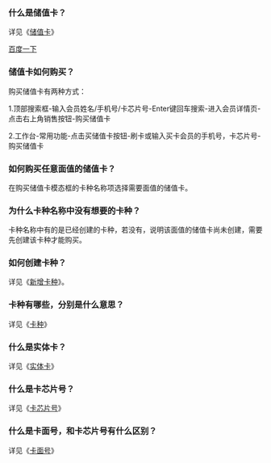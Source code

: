 ### 什么是储值卡？

详见《[储值卡](https://alanfit.github.io/AlanHelpDoc/阿懒工作室版本/基本概念/储值卡)》

[百度一下](http://www.baidu.com)

### 储值卡如何购买？

购买储值卡有两种方式：

1.顶部搜索框-输入会员姓名/手机号/卡芯片号-Enter键回车搜索-进入会员详情页-点击右上角销售按钮-购买储值卡

2.工作台-常用功能-点击买储值卡按钮-刷卡或输入买卡会员的手机号，卡芯片号-购买储值卡

### 如何购买任意面值的储值卡？

在购买储值卡模态框的卡种名称项选择需要面值的储值卡。

### 为什么卡种名称中没有想要的卡种？

卡种名称中有的是已经创建的卡种，若没有，说明该面值的储值卡尚未创建，需要先创建该卡种才能购买。

### 如何创建卡种？

详见《[新增卡种]()》。

### 卡种有哪些，分别是什么意思？

详见《[卡种]()》

### 什么是实体卡？

详见《[实体卡]()》

### 什么是卡芯片号？

详见《[卡芯片号]()》

### 什么是卡面号，和卡芯片号有什么区别？

详见《[卡面号]()》

